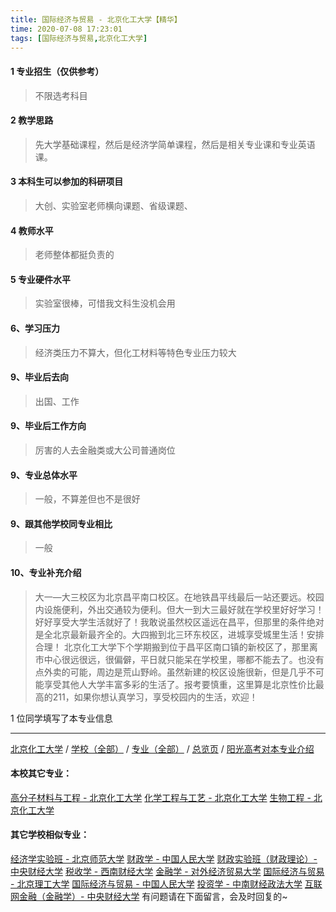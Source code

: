 ```yaml
---
title: 国际经济与贸易 - 北京化工大学【精华】
time: 2020-07-08 17:23:01
tags: [国际经济与贸易,北京化工大学]
---
```

#### 1 专业招生（仅供参考）  
> 不限选考科目 


#### 2 教学思路  
> 先大学基础课程，然后是经济学简单课程，然后是相关专业课和专业英语课。



#### 3 本科生可以参加的科研项目  
>  大创、实验室老师横向课题、省级课题、



#### 4 教师水平
> 老师整体都挺负责的



#### 5 专业硬件水平
> 实验室很棒，可惜我文科生没机会用



#### 6、学习压力
> 经济类压力不算大，但化工材料等特色专业压力较大


#### 9、毕业后去向  
> 出国、工作

#### 9、毕业后工作方向
> 厉害的人去金融类或大公司普通岗位

#### 9、专业总体水平
> 一般，不算差但也不是很好

#### 9、跟其他学校同专业相比
> 一般

#### 10、专业补充介绍
> 大一—大三校区为北京昌平南口校区。在地铁昌平线最后一站还要远。校园内设施便利，外出交通较为便利。但大一到大三最好就在学校里好好学习！好好享受大学生活就好了！我敢说虽然校区遥远在昌平，但那里的条件绝对是全北京最新最齐全的。大四搬到北三环东校区，进城享受城里生活！安排合理！
北京化工大学下个学期搬到位于昌平区南口镇的新校区了，那里离市中心很远很远，很偏僻，平日就只能呆在学校里，哪都不能去了。也没有点外卖的可能，周边是荒山野岭。虽然新建的校区设施很新，但是几乎不可能享受其他人大学丰富多彩的生活了。报考要慎重，这里算是北京性价比最高的211，如果你想认真学习，享受校园内的生活，欢迎！

1 位同学填写了本专业信息
***
[北京化工大学](http://www.jianshu.com/p/a25bb6758ca1) / [学校（全部）](http://www.jianshu.com/p/3efa6bcca419) / [专业（全部）](http://www.jianshu.com/p/2d4c6d3552c2) / [总览页](http://www.jianshu.com/p/445daeb4fa00) / [阳光高考对本专业介绍](http://gaokao.chsi.com.cn/sch/zyk/view.do?schId=73394554&specId=73381083)
#### 本校其它专业：
[高分子材料与工程 - 北京化工大学](http://www.jianshu.com/p/077d326808ab)
[化学工程与工艺 - 北京化工大学](http://www.jianshu.com/p/27057f73c283)
[生物工程 - 北京化工大学](http://www.jianshu.com/p/14e12a0e6efb)
#### 其它学校相似专业：
[经济学实验班 - 北京师范大学](http://www.jianshu.com/p/905157b079f8)
[财政学 - 中国人民大学](http://www.jianshu.com/p/907902d05d20)
[财政实验班（财政理论）- 中央财经大学](http://www.jianshu.com/p/543b7d175909)
[税收学 - 西南财经大学](http://www.jianshu.com/p/428c6ac632e9)
[金融学 - 对外经济贸易大学](http://www.jianshu.com/p/bc445a9150dc)
[国际经济与贸易 - 北京理工大学](http://www.jianshu.com/p/ebab770158ac)
[国际经济与贸易 - 中国人民大学](http://www.jianshu.com/p/8b305bffe600)
[投资学 - 中南财经政法大学](http://www.jianshu.com/p/7d16092614fe)
[互联网金融（金融学）- 中央财经大学](http://www.jianshu.com/p/6125dd390a4c)
有问题请在下面留言，会及时回复的~